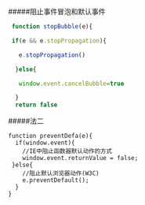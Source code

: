 #####阻止事件冒泡和默认事件

```js
 function stopBubble(e){

 if(e && e.stopPropagation){

   e.stopPropagation()

  }else{

   window.event.cancelBubble=true

  }
  return false
```




#####法二

    function preventDefa(e){ 
      if(window.event){ 
        //IE中阻止函数器默认动作的方式  
        window.event.returnValue = false;  
     }else{ 
        //阻止默认浏览器动作(W3C)  
        e.preventDefault(); 
      }  
    } 
